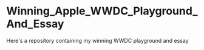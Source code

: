 # Winning_Apple_WWDC_Playground_And_Essay

Here's a repository containing my winning WWDC playground and essay
